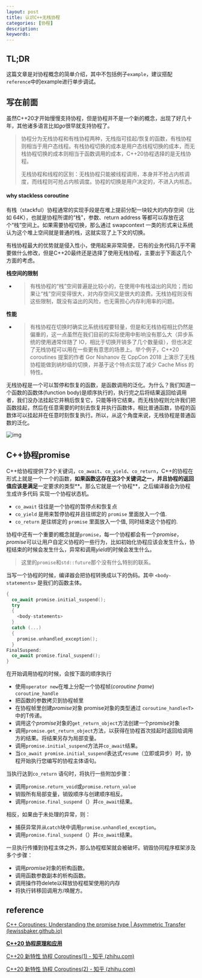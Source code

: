 ```yaml
---
layout: post
title: 认识C++无栈协程
categories: [协程]
description: 
keywords: 
---
```


## TL;DR

​	这篇文章是对协程概念的简单介绍，其中不包括例子`example`，建议搭配`reference`中的example进行单步调试。

## 写在前面

虽然C++20才开始慢慢支持协程，但是协程并不是一个新的概念，出现了好几十年，其他诸多语言比如*go*很早就支持协程了。

> 协程分为无栈协程和有栈协程两种，无栈指可挂起/恢复的函数，有栈协程则相当于用户态线程。有栈协程切换的成本是用户态线程切换的成本，而无栈协程切换的成本则相当于函数调用的成本，C++20协程选择的是无栈协程。
>
> 无栈协程和线程的区别：无栈协程只能被线程调用，本身并不抢占内核调度，而线程则可抢占内核调度。协程的切换是用户决定的，不进入内核态。

#### why stackless coroutine

有栈（stackful）协程通常的实现手段是在堆上提前分配一块较大的内存空间（比如 64K），也就是协程所谓的“栈”，参数、return address 等都可以存放在这个“栈”空间上。如果需要协程切换，那么通过 swapcontext 一类的形式来让系统认为这个堆上空间就是普通的栈，这就实现了上下文的切换。

有栈协程最大的优势就是侵入性小，使用起来非常简便，已有的业务代码几乎不需要做什么修改，但是C++20最终还是选择了使用无栈协程，主要出于下面这几个方面的考虑。

**栈空间的限制**

+ > 有栈协程的“栈”空间普遍是比较小的，在使用中有栈溢出的风险；而如果让“栈”空间变得很大，对内存空间又是很大的浪费。无栈协程则没有这些限制，既没有溢出的风险，也无需担心内存利用率的问题。

**性能**

+ > 有栈协程在切换时确实比系统线程要轻量，但是和无栈协程相比仍然是偏重的，这一点虽然在我们目前的实际使用中影响没有那么大（异步系统的使用通常伴随了 IO，相比于切换开销多了几个数量级），但也决定了无栈协程可以用在一些更有意思的场景上。举个例子，C++20 coroutines 提案的作者 Gor Nishanov 在 CppCon 2018 上演示了无栈协程能做到纳秒级的切换，并基于这个特点实现了减少 Cache Miss 的特性。

无栈协程是一个可以暂停和恢复的函数，是函数调用的泛化。为什么？我们知道一个函数的函数体(function body)是顺序执行的，执行完之后将结果返回给调用者，我们没办法挂起它并稍后恢复它，只能等待它结束。而无栈协程则允许我们把函数挂起，然后在任意需要的时刻去恢复并执行函数体，相比普通函数，协程的函数体可以挂起并在任意时刻恢复执行。所以，从这个角度来说，无栈协程是普通函数的泛化。

![img](http://purecpp.cn/static/a06592d2b757498f821931a585f85141.png)

## C++协程promise

C++给协程提供了3个关键词，`co_await`、`co_yield`、`co_return`，C++的协程在形式上就是一个一个的函数，**如果函数这存在这3个关键词之一，并且协程的返回值应该是满足**一定要求的类型**。那么它就是一个协程**，之后编译器会为协程生成许多代码 实现一个协程状态机。

+ `co_await` 往往是一个协程的暂停点和恢复点
+ `co_yield` 是用来暂停协程并且往绑定的 `promise` 里面放入一个值.
+ `co_return` 是往绑定的 `promise` 里面放入一个值, 同时结束这个协程的.

协程中还有一个重要的概念就是`promise`，每一个协程都会有一个*promise*，*promise*可以让用户自定义协程的一些行为，比如初始化协程应该会发生什么，协程结束的时候会发生什么，异常和调用*yield*的时候会发生什么。

> 这里的`promise`和`std::future`那个没有什么特别的联系。

当写一个协程的时候，编译器会把协程转换成以下的伪码。其中 `<body-statements>` 是我们的函数主体。

```c++
{
  co_await promise.initial_suspend();
  try
  {
    <body-statements>
  }
  catch (...)
  {
    promise.unhandled_exception();
  }
FinalSuspend:
  co_await promise.final_suspend();
}
```

在开始调用协程的时候，会按下面的顺序执行

+ 使用`operator new`在堆上分配一个协程帧(*coroutine frame*) `coroutine_handle`
+ 把函数的参数拷贝到协程帧里
+ 在协程帧里创建*promise*对象 promise对象的类型通过 `coroutine_handle<T>`中的T传递。
+ 调用这个*promise*对象的`get_return_object`方法创建一个*promise*对象
+ 调用`promise.get_return_object`方法，以获得在协程首次挂起时返回给调用方的结果。将结果另存为局部变量。
+ 调用`promise.initial_suspend`方法并`co_await`结果。
+ 当`co_await promise.initial_suspend`表达式`resume`（立即或异步）时，协程开始执行您编写的协程主体语句。

当执行达到`co_return` 语句时，将执行一些附加步骤：

+ 调用`promise.return_void`或`promise.return_value`
+ 销毁所有局部变量，销毁顺序与创建顺序相反。
+ 调用`promise.final_suspend`（）并`co_await`结果。

相反，如果由于未处理的异常，则：

+ 捕获异常并从`catch`块中调用`promise.unhandled_exception`。
+ 调用`promise.final_suspend`（）并`co_await`结果。

一旦执行传播到协程主体之外，那么协程框架就会被破坏。销毁协同程序框架涉及多个步骤：

+ 调用*promise*对象的析构函数。
+ 调用函数参数副本的析构函数。
+ 调用操作符delete以释放协程框架使用的内存
+ 将执行转移回调用方/唤醒方。

## reference

[C++ Coroutines: Understanding the promise type | Asymmetric Transfer (lewissbaker.github.io)](https://lewissbaker.github.io/2018/09/05/understanding-the-promise-type)

[**C++20 协程原理和应用**](http://purecpp.cn/detail?id=2288)

[C++20 新特性 协程 Coroutines(1) - 知乎 (zhihu.com)](https://zhuanlan.zhihu.com/p/349210290)

[C++20 新特性 协程 Coroutines(2) - 知乎 (zhihu.com)](https://zhuanlan.zhihu.com/p/349710180)
